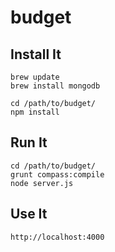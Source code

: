 budget
======

## Install It
```
brew update
brew install mongodb

cd /path/to/budget/
npm install
```

## Run It
```
cd /path/to/budget/
grunt compass:compile
node server.js
```

## Use It
```
http://localhost:4000
```
